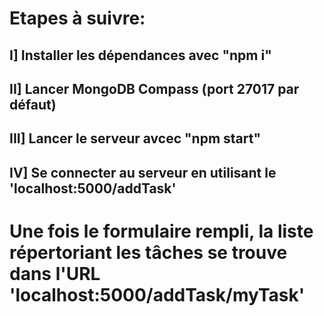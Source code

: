 # Etapes à suivre: 

## I] Installer les dépendances avec "npm i"

## II] Lancer MongoDB Compass (port 27017 par défaut)

## III] Lancer le serveur avcec "npm start" 

## IV] Se connecter au serveur en utilisant le 'localhost:5000/addTask'
# Une fois le formulaire rempli, la liste répertoriant les tâches se trouve dans l'URL 'localhost:5000/addTask/myTask'
